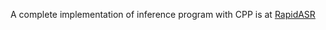 
A complete implementation of inference program with CPP is at [RapidASR](https://github.com/RapidAI/RapidASR)

